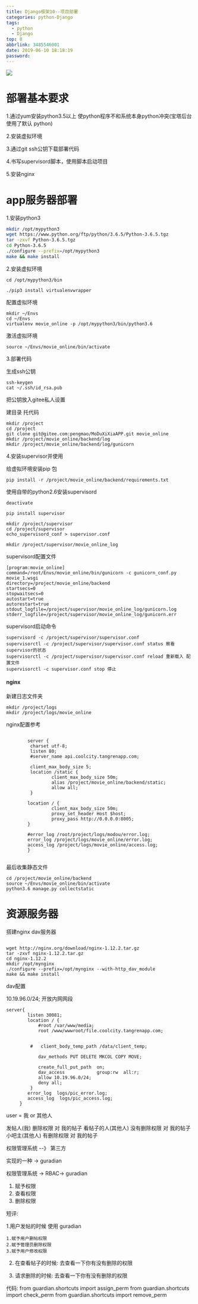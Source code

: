 ```yaml
---
title: Django框架10--项目部署
categories: python-Django
tags:
  - python
  - Django
top: 8
abbrlink: 3485546001
date: 2019-06-10 18:18:19
password:
---
```



![](https://jwangtec.oss-cn-chengdu.aliyuncs.com/jwangcloud/index/Django.jpeg)


# 部署基本要求

<!--more-->

1.通过yum安装python3.5以上 使python程序不和系统本身python冲突(宝塔后台使用了默认
python)

2.安装虚拟环境

3.通过git ssh公钥下载部署代码

4.书写supervisord脚本，使用脚本启动项目

5.安装nginx


# app服务器部署

1.安装python3

```bash
mkdir /opt/mypython3
wget https://www.python.org/ftp/python/3.6.5/Python-3.6.5.tgz
tar -zxvf Python-3.6.5.tgz
cd Python-3.6.5
./configure --prefix=/opt/mypython3
make && make install
```


2.安装虚拟环境

```
cd /opt/mypython3/bin

./pip3 install virtualenvwrapper

```

配置虚拟环境

```
mkdir ~/Envs
cd ~/Envs
virtualenv movie_online -p /opt/mypython3/bin/python3.6

```

激活虚拟环境

```
source ~/Envs/movie_online/bin/activate

```

3.部署代码

生成ssh公钥

```
ssh-keygen
cat ~/.ssh/id_rsa.pub
```

把公钥放入gitee私人设置

建目录 托代码

```
mkdir /project
cd /project
git clone git@gitee.com:pengmao/MoDuXiXiaAPP.git movie_online
mkdir /project/movie_online/backend/log
mkdir /project/movie_online/backend/log/gunicorn
```

4.安装supervisor并使用

给虚拟环境安装pip 包

```
pip install -r /project/movie_online/backend/requirements.txt
```

使用自带的python2.6安装supervisord
```
deactivate

pip install supervisor

mkdir /project/supervisor
cd /project/supervisor
echo_supervisord_conf > supervisor.conf

mkdir /project/supervisor/movie_online_log
```

supervisord配置文件
```
[program:movie_online]
command=/root/Envs/movie_online/bin/gunicorn -c gunicorn_conf.py movie_1.wsgi
directory=/project/movie_online/backend
startsecs=0
stopwaitsecs=0
autostart=true
autorestart=true
stdout_logfile=/project/supervisor/movie_online_log/gunicorn.log
stderr_logfile=/project/supervisor/movie_online_log/gunicorn.err

```

supervisord启动命令

```
supervisord -c /project/supervisor/supervisor.conf
supervisorctl -c /project/supervisor/supervisor.conf status 察看supervisor的状态
supervisorctl -c /project/supervisor/supervisor.conf reload 重新载入 配置文件
supervisorctl -c supervisor.conf stop 停止
```

#### nginx

新建日志文件夹
```
mkdir /project/logs
mkdir /project/logs/movie_online

```
nginx配置参考

```

        server {
         charset utf-8;
         listen 80;
         #server_name api.coolcity.tangrenapp.com;

         client_max_body_size 5;
         location /static {
                 client_max_body_size 50m;
                 alias /project/movie_online/backend/static;
                 allow all;
         }

        location / {
                 client_max_body_size 50m;
                 proxy_set_header Host $host;
                 proxy_pass http://0.0.0.0:8005;
        }

        #error_log /root/project/logs/modou/error.log;
        error_log /project/logs/movie_online/error.log;
        access_log /project/logs/movie_online/access.log;
        }


```

最后收集静态文件

```
cd /project/movie_online/backend
source ~/Envs/movie_online/bin/activate
python3.6 manage.py collectstatic

```

# 资源服务器

搭建nginx dav服务器

```

wget http://nginx.org/download/nginx-1.12.2.tar.gz
tar -zxvf nginx-1.12.2.tar.gz
cd nginx-1.12.2
mkdir /opt/mynginx
./configure --prefix=/opt/mynginx --with-http_dav_module
make && make install
```

dav配置

10.19.96.0/24; 开放内网网段

```
server{
        listen 30081;
        location / {
            #root /var/www/media;
            root /www/wwwroot/file.coolcity.tangrenapp.com;


         #   client_body_temp_path /data/client_temp;

            dav_methods PUT DELETE MKCOL COPY MOVE;

            create_full_put_path  on;
            dav_access            group:rw  all:r;
            allow 10.19.96.0/24;
            deny all;
         }
        error_log  logs/pic_error.log;
        access_log  logs/pic_access.log;
     }

```

user = 我 or 其他人


发帖人(我) 删除权限  对 我的帖子
看帖子的人(其他人) 没有删除权限 对 我的帖子
小吧主(其他人) 有删除权限 对 我的帖子

权限管理系统 --》 第三方


实现的一种 -> guradian

权限管理系统 -> RBAC-> guradian

1. 赋予权限
2. 查看权限
3. 删除权限

短评:

1.用户发帖的时候 使用 guradian

    1.赋予用户删帖权限
    2.赋予管理员删除权限
    3.赋予用户修改权限

2. 在查看帖子的时候:
    去查看一下你有没有删除的权限

3. 请求删除的时候:
    去查看一下你有没有删除的权限



代码:
    from guardian.shortcuts import assign_perm
    from guardian.shortcuts import check_perm
    from guardian.shortcuts import remove_perm










